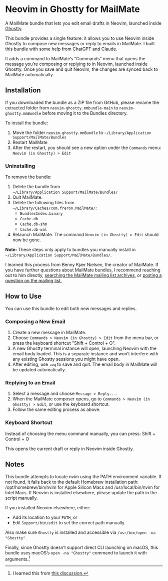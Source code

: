 # Neovim in Ghostty for MailMate

A MailMate bundle that lets you edit email drafts in Neovim, launched inside [Ghostty](https://ghostty.org).

This bundle provides a single feature: it allows you to use Neovim inside Ghostty to compose new messages or reply to emails in MailMate. I built this bundle with some help from ChatGPT and Claude.

It adds a command to MailMate’s “Commands” menu that opens the message you’re composing or replying to in Neovim, launched inside Ghostty. Once you save and quit Neovim, the changes are synced back to MailMate automatically.

## Installation

If you downloaded the bundle as a ZIP file from GitHub, please rename the extracted folder from `neovim-ghostty.mmbundle-main` to `neovim-ghostty.mmBundle` before moving it to the Bundles directory.

To install the bundle:

1. Move the folder `neovim-ghostty.mmBundle` to `~/Library/Application Support/MailMate/Bundles`
2. Restart MailMate
3. After the restart, you should see a new option under the `Commands` menu: `Neovim (in Ghostty) > Edit`

### Uninstalling

To remove the bundle:

1. Delete the bundle from  
   `~/Library/Application Support/MailMate/Bundles/`
2. Quit MailMate.
3. Delete the following files from  
   `~/Library/Caches/com.freron.MailMate/`:
   - `BundlesIndex.binary`
   - `Cache.db`
   - `Cache.db-shm`
   - `Cache.db-wal`
4. Relaunch MailMate. The command `Neovim (in Ghostty) > Edit` should now be gone.

**Note:** These steps only apply to bundles you manually install in `~/Library/Application Support/MailMate/Bundles/`.

I learned this process from Benny Kjær Nielsen, the creator of MailMate. If you have further questions about MailMate bundles, I recommend reaching out to him directly, [searching the MailMate mailing list archives](http://www.mail-archive.com/mailmate@lists.freron.com/), or [posting a question on the mailing list.](https://lists.freron.com/listinfo/mailmate)

## How to Use

You can use this bundle to edit both new messages and replies.

### Composing a New Email

1. Create a new message in MailMate.
2. Choose `Commands > Neovim (in Ghostty) > Edit` from the menu bar, or press the keyboard shortcut "Shift + Control + O".
3. A new Ghostty terminal instance will open, launching Neovim with the email body loaded. This is a separate instance and won’t interfere with any existing Ghostty sessions you might have open.
4. After editing, use `:wq` to save and quit. The email body in MailMate will be updated automatically.

### Replying to an Email

1. Select a message and choose `Message > Reply...`.
2. When the MailMate composer opens, go to `Commands > Neovim (in Ghostty) > Edit`, or use the keyboard shortcut.
3. Follow the same editing process as above.

### Keyboard Shortcut

Instead of choosing the menu command manually, you can press: Shift + Control + O

This opens the current draft or reply in Neovim inside Ghostty.

## Notes

This bundle attempts to locate nvim using the PATH environment variable. If not found, it falls back to the default Homebrew installation path: /opt/homebrew/bin/nvim for Apple Silicon Macs and /usr/local/bin/nvim for Intel Macs. If Neovim is installed elsewhere, please update the path in the script manually.

If you installed Neovim elsewhere, either:

- Add its location to your `PATH`, or
- Edit `Support/bin/edit` to set the correct path manually.

Also make sure `Ghostty` is installed and accessible via `/usr/bin/open -na "Ghostty"`.

Finally, since Ghostty doesn’t support direct CLI launching on macOS, this bundle uses macOS’s `open -na "Ghostty"` command to launch it with arguments.[^1]

[^1]: I learned this from [this discussion.](https://github.com/ghostty-org/ghostty/discussions/3698)